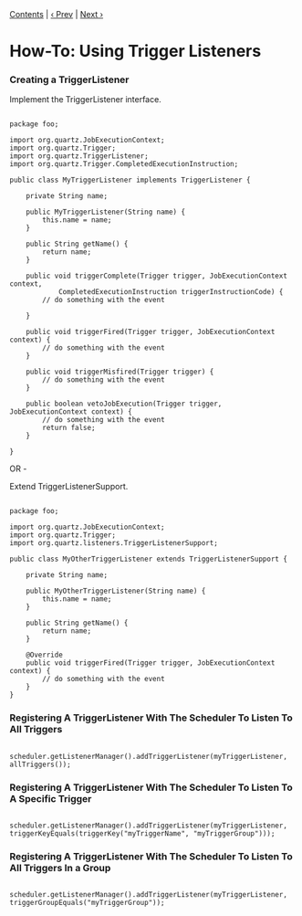 
<div class="secNavPanel"><a href=".">Contents</a> | <a href="JobListeners.html">&lsaquo;&nbsp;Prev</a> | <a href="SchedulerListeners.html">Next&nbsp;&rsaquo;</a></div>





# How-To: Using Trigger Listeners

### Creating a TriggerListener

Implement the TriggerListener interface.

<pre class="prettyprint highlight"><code class="language-java" data-lang="java">
package foo;

import org.quartz.JobExecutionContext;
import org.quartz.Trigger;
import org.quartz.TriggerListener;
import org.quartz.Trigger.CompletedExecutionInstruction;

public class MyTriggerListener implements TriggerListener {

    private String name;

    public MyTriggerListener(String name) {
        this.name = name;
    }

    public String getName() {
        return name;
    }

    public void triggerComplete(Trigger trigger, JobExecutionContext context,
            CompletedExecutionInstruction triggerInstructionCode) {
        // do something with the event

    }

    public void triggerFired(Trigger trigger, JobExecutionContext context) {
        // do something with the event
    }

    public void triggerMisfired(Trigger trigger) {
        // do something with the event
    }

    public boolean vetoJobExecution(Trigger trigger, JobExecutionContext context) {
        // do something with the event
        return false;
    }

}
</code></pre>


OR -

Extend TriggerListenerSupport.

<pre class="prettyprint highlight"><code class="language-java" data-lang="java">
package foo;

import org.quartz.JobExecutionContext;
import org.quartz.Trigger;
import org.quartz.listeners.TriggerListenerSupport;

public class MyOtherTriggerListener extends TriggerListenerSupport {

    private String name;

    public MyOtherTriggerListener(String name) {
        this.name = name;
    }

    public String getName() {
        return name;
    }

    @Override
    public void triggerFired(Trigger trigger, JobExecutionContext context) {
        // do something with the event
    }
}
</code></pre>


### Registering A TriggerListener With The Scheduler To Listen To All Triggers


<pre class="prettyprint highlight"><code class="language-java" data-lang="java">
scheduler.getListenerManager().addTriggerListener(myTriggerListener, allTriggers());
</code></pre>


### Registering A TriggerListener With The Scheduler To Listen To A Specific Trigger


<pre class="prettyprint highlight"><code class="language-java" data-lang="java">
scheduler.getListenerManager().addTriggerListener(myTriggerListener, triggerKeyEquals(triggerKey("myTriggerName", "myTriggerGroup")));
</code></pre>


### Registering A TriggerListener With The Scheduler To Listen To All Triggers In a Group


<pre class="prettyprint highlight"><code class="language-java" data-lang="java">
scheduler.getListenerManager().addTriggerListener(myTriggerListener, triggerGroupEquals("myTriggerGroup"));
</code></pre>
